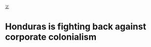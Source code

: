 [🇿](zotero://select/library/items/QK28LERP)


# Honduras is fighting back against corporate colonialism

